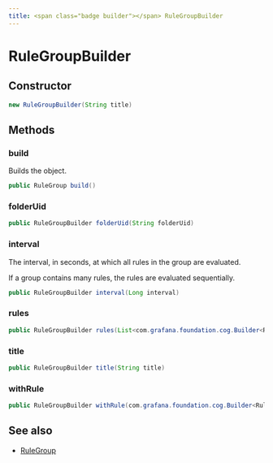 ```yaml
---
title: <span class="badge builder"></span> RuleGroupBuilder
---
```

# <span class="badge builder"></span> RuleGroupBuilder

## Constructor

```java
new RuleGroupBuilder(String title)
```
## Methods

### <span class="badge object-method"></span> build

Builds the object.

```java
public RuleGroup build()
```

### <span class="badge object-method"></span> folderUid

```java
public RuleGroupBuilder folderUid(String folderUid)
```

### <span class="badge object-method"></span> interval

The interval, in seconds, at which all rules in the group are evaluated.

If a group contains many rules, the rules are evaluated sequentially.

```java
public RuleGroupBuilder interval(Long interval)
```

### <span class="badge object-method"></span> rules

```java
public RuleGroupBuilder rules(List<com.grafana.foundation.cog.Builder<Rule>> rules)
```

### <span class="badge object-method"></span> title

```java
public RuleGroupBuilder title(String title)
```

### <span class="badge object-method"></span> withRule

```java
public RuleGroupBuilder withRule(com.grafana.foundation.cog.Builder<Rule> rule)
```

## See also

 * <span class="badge object-type-class"></span> [RuleGroup](./object-RuleGroup.md)
